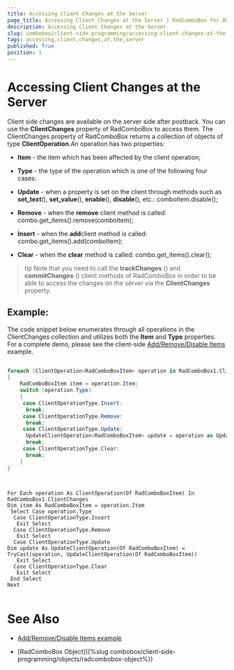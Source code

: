 ```yaml
---
title: Accessing Client Changes at the Server
page_title: Accessing Client Changes at the Server | RadComboBox for ASP.NET AJAX Documentation
description: Accessing Client Changes at the Server
slug: combobox/client-side-programming/accessing-client-changes-at-the-server
tags: accessing,client,changes,at,the,server
published: True
position: 1
---
```


# Accessing Client Changes at the Server



Client side changes are available on the server side after postback. You can use the **ClientChanges** property of RadComboBox to access them. The ClientChanges property of RadComboBox returns a collection of objects of type **ClientOperation**.An operation has two properties:

* **Item** - the item which has been affected by the client operation;

* **Type** - the type of the operation which is one of the following four cases:

* **Update** - when a property is set on the client through methods such as **set_text**(), **set_value**(), **enable**(), **disable**(), etc.: comboItem.disable();

* **Remove** - when the **remove** client method is called: combo.get_items().remove(comboItem);

* **Insert** - when the **add**client method is called: combo.get_items().add(comboItem);

* **Clear** - when the **clear** method is called: combo.get_items().clear();

>tip Note that you need to call the **trackChanges** () and **commitChanges** () client methods of RadComboBox in order to be able to access the changes on the server via the **ClientChanges** property.
>


## Example:

The code snippet below enumerates through all operations in the ClientChanges collection and utilizes both the **Item** and **Type** properties. For a complete demo, please see the client-side [Add/Remove/Disable Items](http://demos.telerik.com/aspnet-ajax/combobox/examples/programming/addremovedisableitemsclientside/defaultcs.aspx) example.



````C#
	     	
foreach (ClientOperation<RadComboBoxItem> operation in RadComboBox1.ClientChanges)
{
	RadComboBoxItem item = operation.Item;
	switch (operation.Type)
	{
	 case ClientOperationType.Insert:
	  break;
	 case ClientOperationType.Remove:
	  break;
	 case ClientOperationType.Update:
	  UpdateClientOperation<RadComboBoxItem> update = operation as UpdateClientOperation<RadComboBoxItem>;
	  break;
	 case ClientOperationType.Clear:
	  break;
	}
} 
				
````
````VB.NET
	
For Each operation As ClientOperation(Of RadComboBoxItem) In RadComboBox1.ClientChanges
Dim item As RadComboBoxItem = operation.Item
 Select Case operation.Type
  Case ClientOperationType.Insert
   Exit Select
  Case ClientOperationType.Remove
   Exit Select
  Case ClientOperationType.Update
Dim update As UpdateClientOperation(Of RadComboBoxItem) = TryCast(operation, UpdateClientOperation(Of RadComboBoxItem))
   Exit Select
  Case ClientOperationType.Clear
   Exit Select
 End Select
Next 
				
````


# See Also

 * [Add/Remove/Disable Items example](http://demos.telerik.com/aspnet-ajax/combobox/examples/programming/addremovedisableitemsclientside/defaultcs.aspx)

 * [RadComboBox Object]({%slug combobox/client-side-programming/objects/radcombobox-object%})
